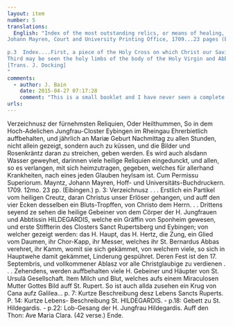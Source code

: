 ```yaml
---
layout: item
number: 5
translations:
  English: "Index of the most outstanding relics, or means of healing, reverently preserved in the most noble cloister of Eibingen, and each year on the afternoon of the celebration of Mary’s birth at all hours they are made available not only to be shown, but also to be kissed, with the pictures and rosaries to be caressed. At that time, too, water is blessed and into it many holy relics are dipped, and all who ask are given some to  take away with them; it then is a cure for all kinds of illness, each person according to his belief.  With the permission of the Superiors at Mainz,
Johann Mayren, Court and University Printing Office, 1709...23 pages (Eibingen).
 
p.3  Index....First, a piece of the Holy Cross on which Christ our Saviour hung, and on the four corners of which are drops of blood from Christ our Lord...
Third may be seen the holy limbs of the body of the Holy Virgin and Abbess Hildegard who was a  countess [?] [Gräffin] of  Sponheim and who was the first donor of the monastery of St Rupertsberg  and Eibingen.  Here are also displayed  her holy head, her holy heart,  tongue, a joint of her thumb,  her cape, her knife, blessed for her by the Abbot St Bernard, the comb with which she combed her hair, and in which many sensed a gentleness of spirit as they reverently combed their own hair.  Her Feast Day is September 17th, and in order to earn total indulgence by all believers...Also preserved are many limbs and heads of the company of St Ursula. Further item: milk and blood, which (flowed from) a miraculous picture of  the Mother of God at Saint Rupert[‘s monastery]. Here is also to be seen a jug from Cana of Galilee... p.7: a brief description of the life of St Rupert; p.14: a brief life of St Hildegard  -  p.18: prayer to St Hildegard – p.22: song of praise to the Virgin St Hildegard. To the melody Ave Maria Clara.  (42 verses)  The End.  
[Trans. J. Docking]
"
comments:
  - author: J. Bain
    date: 2015-04-27 07:17:28
    comment: "This is a small booklet and I have never seen a complete copy of it. I have a photograph of the opening page and photocopies of the last couple of pages given to me by Werner Lauter. If anyone comes across a complete copy of this booklet, please contact me."
urls:
---
```


Verzeichnusz der fürnehmsten Reliquien, Oder Heilthummen, So in dem Hoch-Adelichen Jungfrau-Closter Eybingen im Rheingau Ehrerbietlich auffbehalten, und jährlich an Mariæ Geburt Nachmittag zu allen Stunden, nicht allein gezeigt, sondern auch zu küssen, und die Bilder und Rosenkräntz daran zu streichen, geben werden. Es wird auch alsdann Wasser geweyhet, darinnen viele heilige Reliquien eingedunckt, und allen, so es verlangen, mit sich heimzutragen, gegeben, welches für allerhand Krankheiten, nach eines jeden Glauben heylsam ist. Cum Permissu Superiorum. Mayntz, Johann Mayren, Hoff- und Universitäts-Buchdruckern. 1709. 12mo. 23 pp. (Eibingen.)
p. 3: Verzeichnusz . . . Erstlich ein Partikel vom heiligen Creutz, daran Christus unser Erlöser gehangen, und auff den vier Ecken desselben ein Bluts-Tropffen, von Christo dem Herrn. . . Drittens seyend ze sehen die heilige Gebeiner von dem Cörper der H. Jungfrauen und Abbtissin HILDEGARDIS, welche ein Gräffin von Sponheim gewesen, und erste Stiffterin des Closters Sanct Rupertsberg und Eybingen; von welcher gezeigt werden: das H. Haupt, das H. Hertz, die Zung, ein Glied vom Daumen, ihr Chor-Kapp, ihr Messer, welches ihr St. Bernardus Abbas verehret, ihr Kamm, womit sie sich gekämmet, von welchem viele, so sich in Hauptwehe damit gekämmet, Linderung gespühret. Deren Fest ist den 17. Septembris, und vollkommener Ablasz vor alle  Christglaubige zu verdienen . . . Zehendens, werden auffbehalten viele H. Gebeiner und Häupter von St. Ursulä Gesellschaft. Item Milch und Blut, welches aufs einem Miraculosen Mutter Gottes Bild auff St. Rupert. So ist auch allda zusehen ein Krug von Cana aufz Galilea... p. 7: Kurtze Beschreibung desz Lebens Sancts Ruperts. P. 14: Kurtze Lebens- Beschreibung St. HILDEGARDIS. - p.18: Gebett zu St. Hildegardis. - p.22: Lob-Gesang der H. Jungfrau Hildegardis. Auff den Thon: Ave Maria Clara. (42 verse.) Ende.

